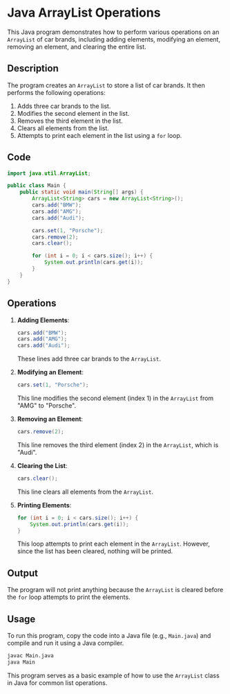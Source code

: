 # Java ArrayList Operations

This Java program demonstrates how to perform various operations on an `ArrayList` of car brands, including adding elements, modifying an element, removing an element, and clearing the entire list.

## Description

The program creates an `ArrayList` to store a list of car brands. It then performs the following operations:

1. Adds three car brands to the list.
2. Modifies the second element in the list.
3. Removes the third element in the list.
4. Clears all elements from the list.
5. Attempts to print each element in the list using a `for` loop.

## Code

```java
import java.util.ArrayList;

public class Main {
    public static void main(String[] args) {
        ArrayList<String> cars = new ArrayList<String>();
        cars.add("BMW");
        cars.add("AMG");
        cars.add("Audi");

        cars.set(1, "Porsche");
        cars.remove(2);
        cars.clear();

        for (int i = 0; i < cars.size(); i++) {
            System.out.println(cars.get(i));
        }
    }
}
```

## Operations

1. **Adding Elements**:

   ```java
   cars.add("BMW");
   cars.add("AMG");
   cars.add("Audi");
   ```

   These lines add three car brands to the `ArrayList`.

2. **Modifying an Element**:

   ```java
   cars.set(1, "Porsche");
   ```

   This line modifies the second element (index 1) in the `ArrayList` from "AMG" to "Porsche".

3. **Removing an Element**:

   ```java
   cars.remove(2);
   ```

   This line removes the third element (index 2) in the `ArrayList`, which is "Audi".

4. **Clearing the List**:

   ```java
   cars.clear();
   ```

   This line clears all elements from the `ArrayList`.

5. **Printing Elements**:
   ```java
   for (int i = 0; i < cars.size(); i++) {
       System.out.println(cars.get(i));
   }
   ```
   This loop attempts to print each element in the `ArrayList`. However, since the list has been cleared, nothing will be printed.

## Output

The program will not print anything because the `ArrayList` is cleared before the `for` loop attempts to print the elements.

## Usage

To run this program, copy the code into a Java file (e.g., `Main.java`) and compile and run it using a Java compiler.

```sh
javac Main.java
java Main
```

This program serves as a basic example of how to use the `ArrayList` class in Java for common list operations.
